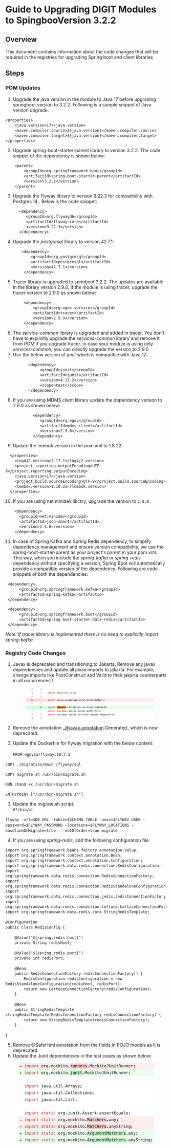 # Guide to Upgrading DIGIT Modules to SpingbooVersion 3.2.2

## Overview

This document contains information about the code changes that will be required in the registries for upgrading Spring boot and client libraries

## Steps

### POM Updates

1. Upgrade the java version in the module to Java 17 before upgrading springboot version to 3.2.2. Following is a sample snippet of Java version upgrade:

```
<properties>
    <java.version>17</java.version>
    <maven.compiler.source>${java.version}</maven.compiler.source>
    <maven.compiler.target>${java.version}</maven.compiler.target>
</properties>
```

2. Upgrade spring-boot-starter-parent library to version 3.2.2. The code snippet of the dependency is shown below:

```
    <parent>
        <groupId>org.springframework.boot</groupId>
        <artifactId>spring-boot-starter-parent</artifactId>
        <version>3.2.2</version>
    </parent>
```

3. Upgrade the Flyway library to version 9.22.3 for compatibility with Postgres 14 . Below is the code snippet:

```
      <dependency>
         <groupId>org.flywaydb</groupId>
         <artifactId>flyway-core</artifactId>
         <version>9.22.3</version>
      </dependency>
```

4. Upgrade the _postgresql_ library to version 42.7.1:

```
       <dependency>
           <groupId>org.postgresql</groupId>
           <artifactId>postgresql</artifactId>
           <version>42.7.1</version>
        </dependency>
```

5. Tracer library is upgraded to sprinboot 3.2.2. The updates are available in the library version 2.9.0. If the module is using tracer, upgrade the tracer version to 2.9.0 as shown below:

```
        <dependency>
            <groupId>org.egov.services</groupId>
            <artifactId>tracer</artifactId>
            <version>2.9.0</version>
        </dependency>
```

6. The _service-common_ library is  upgraded and added in tracer. You don't have to explicitly upgrade the _services-common_ library and remove it from POM if you upgrade tracer. In case your module is using only  _services-common,_ you can directly upgrade the version to 2.9.0
7. Use the below version of _junit_ which is compatible with Java 17:

```
          <dependency>
               <groupId>junit</groupId>
               <artifactId>junit</artifactId>
               <version>4.13.2</version>
               <scope>test</scope>
          </dependency>
```

8. If you are using MDMS client library update the dependency version to 2.9.0 as shown below:

```
            <dependency>
               <groupId>org.egov</groupId>
               <artifactId>mdms-client</artifactId>
               <version>2.9.0</version>
            </dependency>
```

9. Update the lombok version in the pom.xml to 1.8.22:

```
  <properties>
    <log4j2.version>2.17.1</log4j2.version>
    <project.reporting.outputEncoding>UTF-8</project.reporting.outputEncoding>
    <java.version>17</java.version>
    <project.build.sourceEncoding>UTF-8</project.build.sourceEncoding>
    <lombok.version>1.18.22</lombok.version>
  </properties>
```

10. If you are using net.minidev library, upgrade the version to `2.5.0`

```
    <dependency>
      <groupId>net.minidev</groupId>
      <artifactId>json-smart</artifactId>
      <version>2.5.0</version>
    </dependency>
```

11. In case of Spring Kafka and Spring Redis dependency, to simplify dependency management and ensure version compatibility, we use the spring-boot-starter-parent as your project's parent in your pom.xml. This way, when you include the _spring-kafka_ or _spring-redis_ dependency without specifying a version, Spring Boot will automatically provide a compatible version of the dependency. Following are code snippets of both the dependencies:

```
 <dependency>
      <groupId>org.springframework.kafka</groupId>
      <artifactId>spring-kafka</artifactId>
 </dependency>
```

```
 <dependency>
      <groupId>org.springframework.boot</groupId>
      <artifactId>spring-boot-starter-data-redis</artifactId>
 </dependency>
```

_Note: If tracer library is implemented there is no need to explicitly import spring-kafka._

### Registry Code Changes&#x20;

1.  Javax is deprecated and transitioning to Jakarta. Remove any javax dependencies and update all javax imports to jakarta. For example, change imports like PostConstruct and Valid to their jakarta counterparts in all occurrences.\


    <figure><img src="../../../.gitbook/assets/Screenshot 2024-03-14 at 11.05.01 AM (1).png" alt=""><figcaption></figcaption></figure>
2. Remove the annotation _@javax.annotation.Generated_ which is now deprecated.
3. Update the Dockerfile for flyway migration with the below content:\
   \
   &#x20; `FROM egovio/flyway:10.7.1`

&#x20;         `COPY ./migration/main /flyway/sql`

&#x20;         `COPY migrate.sh /usr/bin/migrate.sh`

&#x20;         `RUN chmod +x /usr/bin/migrate.sh`

&#x20;         `ENTRYPOINT ["/usr/bin/migrate.sh"]`

3. Update the migrate.sh script:\
   &#x20;   `#!/bin/sh`

`flyway -url=$DB_URL -table=$SCHEMA_TABLE -user=$FLYWAY_USER -password=$FLYWAY_PASSWORD -locations=$FLYWAY_LOCATIONS -baselineOnMigrate=true   -outOfOrder=true migrate`

4. If you are using _spring-redis_, add the following configuration file:

```
import org.springframework.beans.factory.annotation.Value;
import org.springframework.context.annotation.Bean;
import org.springframework.context.annotation.Configuration;
import org.springframework.data.redis.connection.RedisConfiguration;
import org.springframework.data.redis.connection.RedisConnectionFactory;
import org.springframework.data.redis.connection.RedisStandaloneConfiguration;
import org.springframework.data.redis.connection.jedis.JedisConnectionFactory;
import org.springframework.data.redis.connection.lettuce.LettuceConnectionFactory;
import org.springframework.data.redis.core.StringRedisTemplate;

@Configuration
public class RedisConfig {

    @Value("${spring.redis.host}")
    private String redisHost;

    @Value("${spring.redis.port}")
    private int redisPort;

    @Bean
    public RedisConnectionFactory redisConnectionFactory() {
        RedisConfiguration redisConfiguration = new RedisStandaloneConfiguration(redisHost, redisPort);
        return new LettuceConnectionFactory(redisConfiguration);
    }

    @Bean
    public StringRedisTemplate stringRedisTemplate(RedisConnectionFactory redisConnectionFactory) {
        return new StringRedisTemplate(redisConnectionFactory);
    }

}
```

5. Remove @SafeHtml annotation from the fields in POJO models as it is deprecated
6. Update the Junit dependencies in the test cases as shown below:

<figure><img src="../../../.gitbook/assets/Screenshot 2024-03-04 at 7.03.06 PM.png" alt=""><figcaption><p> </p></figcaption></figure>
